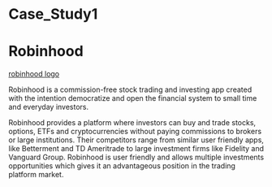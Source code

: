 # Case_Study1

# Robinhood

[robinhood logo](robinhood.jpg)

 Robinhood is a commission-free stock trading and investing app created with the intention democratize and open the financial system to small time and everyday investors.

 Robinhood provides a platform where investors can buy and trade stocks, options, ETFs and cryptocurrencies without paying commissions to brokers or large institutions. Their competitors range from similar user friendly apps, like Betterment and TD Ameritrade to large investment firms like Fidelity and Vanguard Group. Robinhood is user friendly and allows multiple investments opportunities which gives it an advantageous position in the trading platform market. 